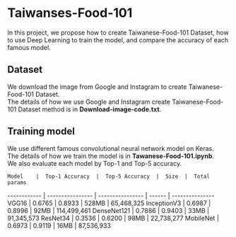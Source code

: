 # Taiwanses-Food-101
In this project, we propose how to create Taiwanese-Food-101 Dataset, how to use Deep Learning to train the model, and compare the accuracy of each famous model.
## Dataset
We download the image from Google and Instagram to create Taiwanese-Food-101 Dataset. <br>
The details of how we use Google and Instagram create Taiwanese-Food-101 Dataset method is in **Download-image-code.txt**.
## Training model
We use different famous convolutional neural network model on Keras. <br>
The details of how we train the model is in **Tawanese-Food-101.ipynb**. <br>
We also evaluate each model by Top-1 and Top-5 accuracy.

    Model    |  Top-1 Accuracy  |  Top-5 Accuracy  |  Size  |  Total params
------------ | ---------------- | ---------------- | ------ | ---------------
VGG16        |      0.6765      |      0.8933      |  528MB | 65,468,325
InceptionV3  |      0.6987      |      0.8996      |  92MB  | 114,499,461
DenseNet121  |      0.7886      |      0.9403      |  33MB  | 91,345,573
ResNet34     |      0.3536      |      0.6200      |  98MB  | 22,738,277
MobileNet    |      0.6973      |      0.9119      |  16MB  | 87,536,933
